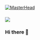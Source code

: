 [![MasterHead](https://i.imgur.com/GWVc5Zx.jpeg)](https://github.com/flamespill)
###
![](https://komarev.com/ghpvc/?username=flamespill&style=for-the-badge)
### Hi there 👋
<!--
**flamespill/flamespill** is a ✨ _special_ ✨ repository because its `README.md` (this file) appears on your GitHub profile.

Here are some ideas to get you started:

- 🔭 I’m currently working on ...
- 🌱 I’m currently learning ...
- 👯 I’m looking to collaborate on ...
- 🤔 I’m looking for help with ...
- 💬 Ask me about ...
- 📫 How to reach me: ...
- 😄 Pronouns: ...
- ⚡ Fun fact: ...
-->
